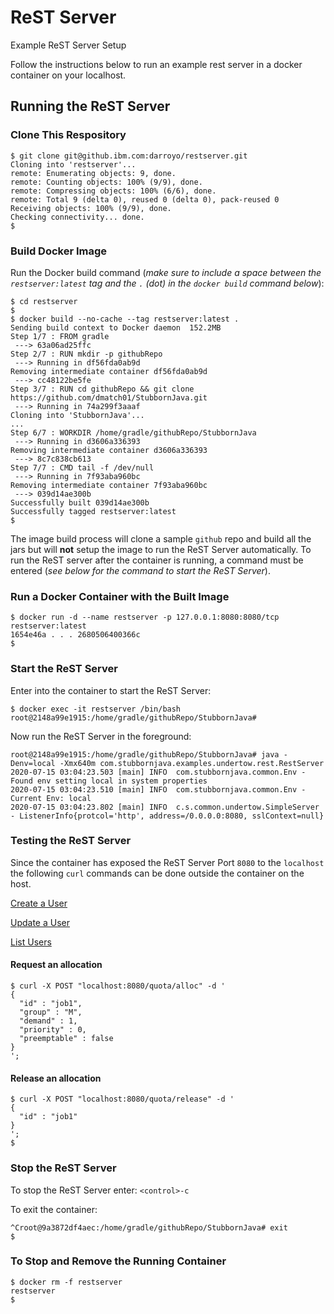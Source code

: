 # ReST Server
Example ReST Server Setup

Follow the instructions below to run an example rest server in a docker container on your localhost.

## Running the ReST Server
### Clone This Respository
```
$ git clone git@github.ibm.com:darroyo/restserver.git
Cloning into 'restserver'...
remote: Enumerating objects: 9, done.
remote: Counting objects: 100% (9/9), done.
remote: Compressing objects: 100% (6/6), done.
remote: Total 9 (delta 0), reused 0 (delta 0), pack-reused 0
Receiving objects: 100% (9/9), done.
Checking connectivity... done.
$
```

### Build Docker Image

Run the Docker build command (*make sure to include a space between the `restserver:latest` tag and the `.` (dot) in the `docker build` command below*): 
```
$ cd restserver
$
$ docker build --no-cache --tag restserver:latest .
Sending build context to Docker daemon  152.2MB
Step 1/7 : FROM gradle
 ---> 63a06ad25ffc
Step 2/7 : RUN mkdir -p githubRepo
 ---> Running in df56fda0ab9d
Removing intermediate container df56fda0ab9d
 ---> cc48122be5fe
Step 3/7 : RUN cd githubRepo && git clone https://github.com/dmatch01/StubbornJava.git
 ---> Running in 74a299f3aaaf
Cloning into 'StubbornJava'...
...
Step 6/7 : WORKDIR /home/gradle/githubRepo/StubbornJava
 ---> Running in d3606a336393
Removing intermediate container d3606a336393
 ---> 8c7c838cb613
Step 7/7 : CMD tail -f /dev/null
 ---> Running in 7f93aba960bc
Removing intermediate container 7f93aba960bc
 ---> 039d14ae300b
Successfully built 039d14ae300b
Successfully tagged restserver:latest
$
```
The image build process will clone a sample `github` repo and build all the jars but will __not__ setup the image to run the ReST Server automatically.  To run the ReST server after the container is running, a command must be entered (*see below for the command to start the ReST Server*).

### Run a Docker Container with the Built Image

```
$ docker run -d --name restserver -p 127.0.0.1:8080:8080/tcp restserver:latest
1654e46a . . . 2680506400366c
$
```
### Start the ReST Server
Enter into the container to start the ReST Server:
```
$ docker exec -it restserver /bin/bash 
root@2148a99e1915:/home/gradle/githubRepo/StubbornJava#
```
Now run the ReST Server in the foreground:
```
root@2148a99e1915:/home/gradle/githubRepo/StubbornJava# java -Denv=local -Xmx640m com.stubbornjava.examples.undertow.rest.RestServer
2020-07-15 03:04:23.503 [main] INFO  com.stubbornjava.common.Env - Found env setting local in system properties
2020-07-15 03:04:23.510 [main] INFO  com.stubbornjava.common.Env - Current Env: local
2020-07-15 03:04:23.802 [main] INFO  c.s.common.undertow.SimpleServer - ListenerInfo{protcol='http', address=/0.0.0.0:8080, sslContext=null}
```
### Testing the ReST Server
Since the container has exposed the ReST Server Port `8080` to the `localhost` the following `curl` commands can be done outside the container on the host.

[Create a User](https://www.stubbornjava.com/posts/lightweight-embedded-java-rest-server-without-a-framework#create-user)

[Update a User](https://www.stubbornjava.com/posts/lightweight-embedded-java-rest-server-without-a-framework#update-user)

[List Users](https://www.stubbornjava.com/posts/lightweight-embedded-java-rest-server-without-a-framework#list-users)

#### Request an allocation
```
$ curl -X POST "localhost:8080/quota/alloc" -d '
{
  "id" : "job1",
  "group" : "M",
  "demand" : 1,
  "priority" : 0,
  "preemptable" : false
}
';
```
#### Release an allocation
```
$ curl -X POST "localhost:8080/quota/release" -d '
{
  "id" : "job1"
}
';
$
```

### Stop the ReST Server

To stop the ReST Server enter:
`<control>-c`

To exit the container:
```
^Croot@9a3872df4aec:/home/gradle/githubRepo/StubbornJava# exit
$
```

### To Stop and Remove the Running Container
```
$ docker rm -f restserver
restserver
$
```
